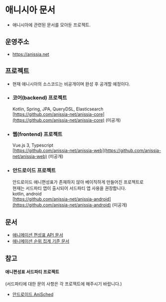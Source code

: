 # 애니시아 문서
- 애니시아에 관련된 문서를 모아둔 프로젝트.

## 운영주소

- https://anissia.net

## 프로젝트

- 현재 애니시아의 소스코드는 비공개이며 완성 후 공개할 예정이다.
- ### 코어(backend) 프로젝트
  Kotlin, Spring, JPA, QueryDSL, Elasticsearch\
  [https://github.com/anissia-net/anissia-core](https://github.com/anissia-net/anissia-core) (미공개)

- ### 웹(frontend) 프로젝트
  Vue.js 3, Typescript\
  [https://github.com/anissia-net/anissia-web](https://github.com/anissia-net/anissia-web) (미공개)
  
 
- ### 안드로이드 프로젝트
  안드로이드 애니편성표가 존재하지 않아 베이직하게 만들어진 프로젝트로\
  현재는 서드파티 앱이 출시되어 서드파티 앱 사용을 권장합니다.\
  kotlin, android\
  [https://github.com/anissia-net/anissia-android](https://github.com/anissia-net/anissia-android) (미공개)

## 문서
- [애니메이션 편성표 API 문서](api_anime_schdule.md)
- [애니메이션 순위 집계 기준 문서](doc_anime_rank.md)

## 참고
  #### 애니편성표 서드파티 프로젝트
  (서드파티에 대한 문의 사항은 각 프로젝트에 해주시기 바랍니다.)
  - [안드로이드 AniSched](https://github.com/qkdxorjs1002/AniSched-Android)
